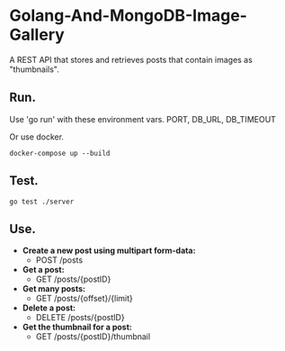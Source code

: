 # Golang-And-MongoDB-Image-Gallery

A REST API that stores and retrieves posts that contain images as "thumbnails".

## Run.
Use 'go run' with these environment vars.
PORT, DB_URL, DB_TIMEOUT

Or use docker.
```
docker-compose up --build
```

## Test.
```
go test ./server
```

## Use.
- **Create a new post using multipart form-data:**
  - POST /posts
- **Get a post:**
  - GET /posts/{postID}
- **Get many posts:**
  - GET /posts/{offset}/{limit}
- **Delete a post:**
  - DELETE /posts/{postID}
- **Get the thumbnail for a post:**
  - GET /posts/{postID}/thumbnail
